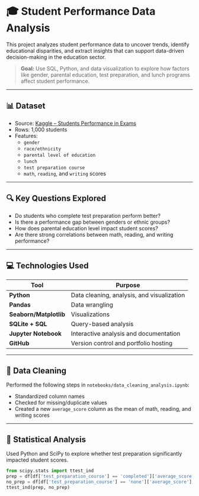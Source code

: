 # 🎓 Student Performance Data Analysis

This project analyzes student performance data to uncover trends, identify educational disparities, and extract insights that can support data-driven decision-making in the education sector.

> **Goal:** Use SQL, Python, and data visualization to explore how factors like gender, parental education, test preparation, and lunch programs affect student performance.

---

## 📊 Dataset

- Source: [Kaggle – Students Performance in Exams](https://www.kaggle.com/datasets/spscientist/students-performance-in-exams)
- Rows: 1,000 students
- Features:
  - `gender`
  - `race/ethnicity`
  - `parental level of education`
  - `lunch`
  - `test preparation course`
  - `math`, `reading`, and `writing` scores

---

## 🔍 Key Questions Explored

- Do students who complete test preparation perform better?
- Is there a performance gap between genders or ethnic groups?
- How does parental education level impact student scores?
- Are there strong correlations between math, reading, and writing performance?

---

## 💻 Technologies Used

| Tool | Purpose |
|------|---------|
| **Python** | Data cleaning, analysis, and visualization |
| **Pandas** | Data wrangling |
| **Seaborn/Matplotlib** | Visualizations |
| **SQLite + SQL** | Query-based analysis |
| **Jupyter Notebook** | Interactive analysis and documentation |
| **GitHub** | Version control and portfolio hosting |

---

## 🧼 Data Cleaning

Performed the following steps in `notebooks/data_cleaning_analysis.ipynb`:
- Standardized column names
- Checked for missing/duplicate values
- Created a new `average_score` column as the mean of math, reading, and writing scores

---

## 🧠 Statistical Analysis

Used Python and SciPy to explore whether test preparation significantly impacted student scores.

```python
from scipy.stats import ttest_ind
prep = df[df['test_preparation_course'] == 'completed']['average_score']
no_prep = df[df['test_preparation_course'] == 'none']['average_score']
ttest_ind(prep, no_prep)
